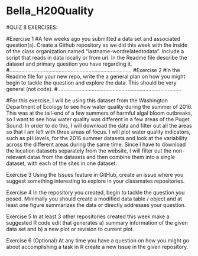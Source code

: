 # Bella_H20Quality

#QUIZ 8 EXERCISES:

#Exercise 1 
#A few weeks ago you submitted a data set and associated question(s). Create a Github repository as we did this week with the inside of the class organization named “lastname-wordrelatedtodata”. Include a script that reads in data locally or from url. In the Readme file describe the dataset and primary question you have regarding it.
#..................................................................................
#Exercise 2 
#In the Readme file for your new repo, write the a general plan on how you might begin to tackle the question and explore the data. This should be very general (not code).
#...................................................................................

#For this exercise, I will be using this dataset from the Washington Department of Ecology to see how water quality during the summer of 2016. This was at the tail-end of a few summers of harmful algal bloom outbreaks, so I want to see how water quality was different in a few areas of the Puget Sound. In order to do this, I will download the data and filter out all the areas so that I am left with three areas of focus. I will plot water quality indicators, such as pH levels, for the 2016 summer datasets and look at the variability across the different areas during the same time. Since I have to download the location datasets separately from the website, I will filter out the non-relevant datas from the datasets and then combine them into a single dataset, with each of the sites in one dataset.


Exercise 3 
Using the Issues feature in GitHub, create an issue where you suggest something interesting to explore in your classmates repositories.

Exercise 4 
In the repository you created, begin to tackle the question you posed. Minimally you should create a modified data table / object and at least one figure summarizes the data or directly addresses your question.


Exercise 5 
In at least 3 other repositories created this week make a suggested R code edit that generates a) summary information of the given data set and b) a new plot or revision to current plot.


Exercise 6 (Optional) 
At any time you have a question on how you might go about accomplishing a task in R create a new Issue in the given repository.
